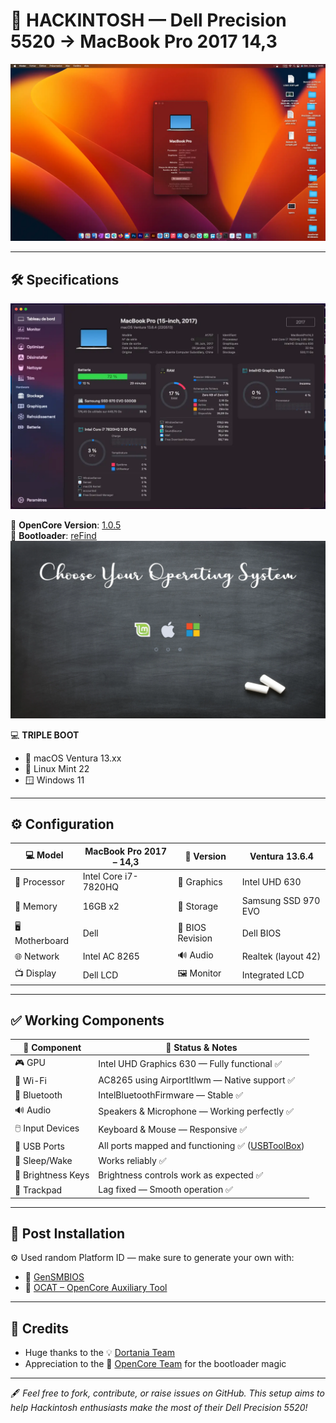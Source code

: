 # 🍏 HACKINTOSH — Dell Precision 5520 → MacBook Pro 2017 14,3  

![Desktop Preview](https://github.com/GUNNERSx/Dell-Precision5520-hackintosh/blob/main/desktop.webp)  

---

## 🛠️ Specifications  
![Specs](https://github.com/GUNNERSx/Dell-Precision5520-hackintosh/blob/main/specs.webp)  

🔄 **OpenCore Version**: [1.0.5](https://github.com/acidanthera/OpenCorePkg/releases)  
🚀 **Bootloader**: [reFind](https://www.rodsbooks.com/refind/)  
![reFind Manager](https://github.com/GUNNERSx/Dell-Precision5520-hackintosh/blob/main/reFindBootManager.webp)  

💻 **TRIPLE BOOT**  
- 🍎 macOS Ventura 13.xx  
- 🐧 Linux Mint 22  
- 🪟 Windows 11  

---

## ⚙️ Configuration  

| 💻 **Model**      | **MacBook Pro 2017 – 14,3** | 🧩 **Version**       | Ventura 13.6.4        |
|------------------|------------------------------|----------------------|------------------------|
| 🧠 Processor      | Intel Core i7-7820HQ         | 🎨 Graphics           | Intel UHD 630          |
| 🧵 Memory         | 16GB x2                      | 💾 Storage            | Samsung SSD 970 EVO    |
| 🖥️ Motherboard    | Dell                         | 🧬 BIOS Revision       | Dell BIOS              |
| 🌐 Network        | Intel AC 8265                | 🔊 Audio              | Realtek (layout 42)    |
| 📺 Display        | Dell LCD                     | 🖼️ Monitor            | Integrated LCD         |

---

## ✅ Working Components  

| 🔧 **Component**       | 📝 **Status & Notes**                                                                |
|------------------------|--------------------------------------------------------------------------------------|
| 🎮 GPU                | Intel UHD Graphics 630 — Fully functional ✅                                         |
| 📶 Wi-Fi              | AC8265 using AirportItlwm — Native support ✅                                       |
| 📡 Bluetooth          | IntelBluetoothFirmware — Stable ✅                                                   |
| 🔊 Audio              | Speakers & Microphone — Working perfectly ✅                                        |
| 🖱️ Input Devices      | Keyboard & Mouse — Responsive ✅                                                     |
| 🔌 USB Ports          | All ports mapped and functioning ✅ ([USBToolBox](https://github.com/USBToolBox/tool))|
| 🌙 Sleep/Wake         | Works reliably ✅                                                                    |
| 🔆 Brightness Keys    | Brightness controls work as expected ✅                                              |
| 🛞 Trackpad           | Lag fixed — Smooth operation ✅                                                      |

---

## 🧱 Post Installation  

⚙️ Used random Platform ID — make sure to generate your own with:  
- 🔧 [GenSMBIOS](https://github.com/corpnewt/GenSMBIOS)  
- 🧰 [OCAT – OpenCore Auxiliary Tool](https://github.com/ic005k/OCAuxiliaryTools/releases)  

---

## 🙏 Credits  

- Huge thanks to the 💡 [Dortania Team](https://dortania.github.io/OpenCore-Install-Guide/prerequisites.html#prerequisites)  
- Appreciation to the 🔧 [OpenCore Team](https://github.com/acidanthera/OpenCorePkg) for the bootloader magic  

---

🖋️ _Feel free to fork, contribute, or raise issues on GitHub. This setup aims to help Hackintosh enthusiasts make the most of their Dell Precision 5520!_

